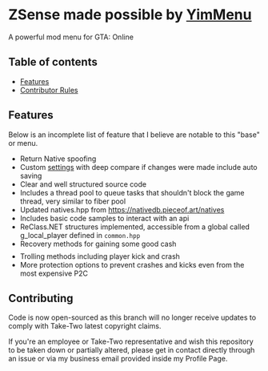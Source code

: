 # ZSense made possible by [YimMenu](https://github.com/YimMenu/YimMenu)
A powerful mod menu for GTA: Online

## Table of contents

 * [Features](#features)
 * [Contributor Rules](#contributing)

## Features

Below is an incomplete list of feature that I believe are notable to this "base" or menu.

 - Return Native spoofing
 - Custom [settings](BigBaseV2/src/core/globals.hpp) with deep compare if changes were made include auto saving
 - Clear and well structured source code
 - Includes a thread pool to queue tasks that shouldn't block the game thread, very similar to fiber pool
 - Updated natives.hpp from https://nativedb.pieceof.art/natives
 - Includes basic code samples to interact with an api
 - ReClass.NET structures implemented, accessible from a global called g_local_player defined in `common.hpp`
 - Recovery methods for gaining some good cash $$$$
 - Trolling methods including player kick and crash
 - More protection options to prevent crashes and kicks even from the most expensive P2C

## Contributing

Code is now open-sourced as this branch will no longer receive updates to comply with Take-Two latest copyright claims.

If you're an employee or Take-Two representative and wish this repository to be taken down or partially altered, please get in contact
directly through an issue or via my business email provided inside my Profile Page.
